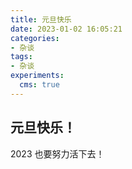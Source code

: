 ```yaml
---
title: 元旦快乐
date: 2023-01-02 16:05:21
categories:
- 杂谈
tags:
- 杂谈
experiments:
  cms: true
---
```


## 元旦快乐！

2023 也要努力活下去！
